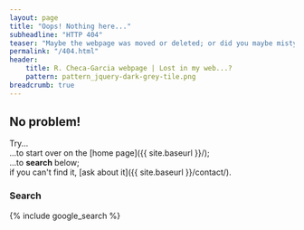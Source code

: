 ```yaml
---
layout: page
title: "Oops! Nothing here..."
subheadline: "HTTP 404"
teaser: "Maybe the webpage was moved or deleted; or did you maybe mistype the link?"
permalink: "/404.html"
header:
    title: R. Checa-Garcia webpage | Lost in my web...?
    pattern: pattern_jquery-dark-grey-tile.png
breadcrumb: true
---
```


## No problem!

Try...  
...to start over on the [home page]({{ site.baseurl }}/);  
...to **search** below;  
if you can't find it, [ask about it]({{ site.baseurl }}/contact/).

### Search

{% include google_search %}

